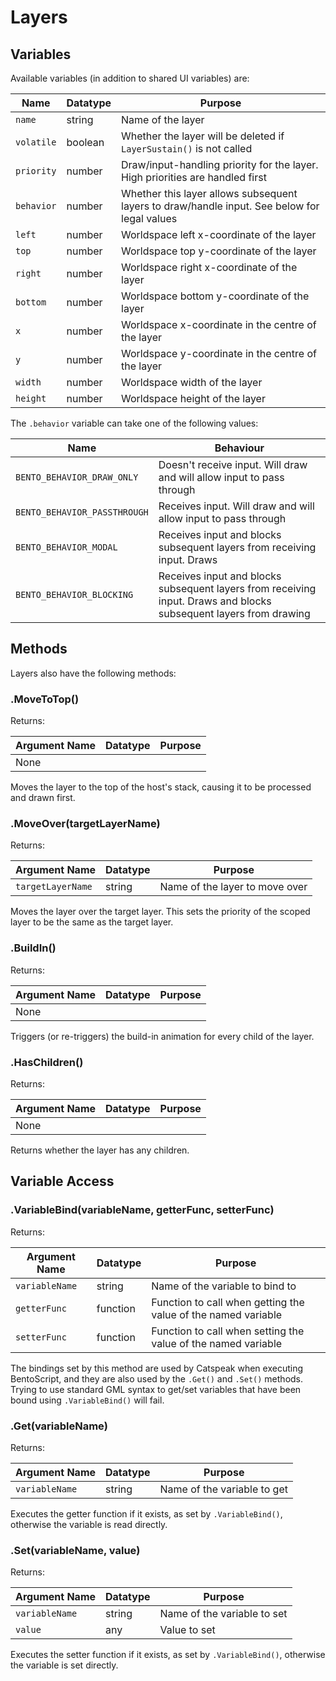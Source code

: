 # Layers



## Variables

Available variables (in addition to shared UI variables) are:

| Name       | Datatype | Purpose                                                                                      |
|------------|----------|----------------------------------------------------------------------------------------------|
| `name`     | string   | Name of the layer                                                                            |
| `volatile` | boolean  | Whether the layer will be deleted if `LayerSustain()` is not called                          |
| `priority` | number   | Draw/input-handling priority for the layer. High priorities are handled first                |
| `behavior` | number   | Whether this layer allows subsequent layers to draw/handle input. See below for legal values |
| `left`     | number   | Worldspace left x-coordinate of the layer                                                    |
| `top`      | number   | Worldspace top y-coordinate of the layer                                                     |
| `right`    | number   | Worldspace right x-coordinate of the layer                                                   |
| `bottom`   | number   | Worldspace bottom y-coordinate of the layer                                                  |
| `x`        | number   | Worldspace x-coordinate in the centre of the layer                                           |
| `y`        | number   | Worldspace y-coordinate in the centre of the layer                                           |
| `width`    | number   | Worldspace width of the layer                                                                |
| `height`   | number   | Worldspace height of the layer                                                               |

The `.behavior` variable can take one of the following values:

| Name                         | Behaviour                                                                                                         |
|------------------------------|-------------------------------------------------------------------------------------------------------------------|
| `BENTO_BEHAVIOR_DRAW_ONLY`   | Doesn't receive input. Will draw and will allow input to pass through                                             |
| `BENTO_BEHAVIOR_PASSTHROUGH` | Receives input. Will draw and will allow input to pass through                                                    |
| `BENTO_BEHAVIOR_MODAL`       | Receives input and blocks subsequent layers from receiving input. Draws                                           |
| `BENTO_BEHAVIOR_BLOCKING`    | Receives input and blocks subsequent layers from receiving input. Draws and blocks subsequent layers from drawing |



## Methods

Layers also have the following methods:



### .MoveToTop()

Returns: <undefined>

| Argument Name | Datatype | Purpose |
|---------------|----------|---------|
| None          |          |         |

Moves the layer to the top of the host's stack, causing it to be processed and drawn first.



### .MoveOver(targetLayerName)

Returns: <undefined>

| Argument Name     | Datatype | Purpose                        |
|-------------------|----------|--------------------------------|
| `targetLayerName` | string   | Name of the layer to move over |

Moves the layer over the target layer. This sets the priority of the scoped layer to be the same as
the target layer.



### .BuildIn()

Returns: <undefined>

| Argument Name | Datatype | Purpose |
|---------------|----------|---------|
| None          |          |         |

Triggers (or re-triggers) the build-in animation for every child of the layer.



### .HasChildren()

Returns: <undefined>

| Argument Name | Datatype | Purpose |
|---------------|----------|---------|
| None          |          |         |

Returns whether the layer has any children.



## Variable Access

### .VariableBind(variableName, getterFunc, setterFunc)

Returns: <undefined>

| Argument Name  | Datatype | Purpose                                                       |
|----------------|----------|---------------------------------------------------------------|
| `variableName` | string   | Name of the variable to bind to                               |
| `getterFunc`   | function | Function to call when getting the value of the named variable |
| `setterFunc`   | function | Function to call when setting the value of the named variable |

The bindings set by this method are used by Catspeak when executing BentoScript, and they are also used by the `.Get()` and `.Set()` methods. Trying to use standard GML syntax to get/set variables that have been bound using `.VariableBind()` will fail.



### .Get(variableName)

Returns: <undefined>

| Argument Name  | Datatype | Purpose                     |
|----------------|----------|-----------------------------|
| `variableName` | string   | Name of the variable to get |

Executes the getter function if it exists, as set by `.VariableBind()`, otherwise the variable is read directly.



### .Set(variableName, value)

Returns: <undefined>

| Argument Name  | Datatype | Purpose                     |
|----------------|----------|-----------------------------|
| `variableName` | string   | Name of the variable to set |
| `value`        | any      | Value to set                |

Executes the setter function if it exists, as set by `.VariableBind()`, otherwise the variable is set directly.